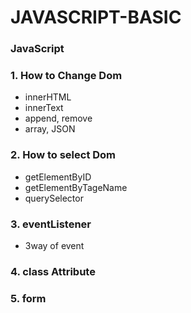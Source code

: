 # JAVASCRIPT-BASIC

### JavaScript 
### 1. How to Change Dom
- innerHTML
- innerText
- append, remove
- array, JSON
### 2. How to select Dom
- getElementByID
- getElementByTageName
- querySelector
### 3. eventListener
- 3way of event
### 4. class Attribute
### 5. form
